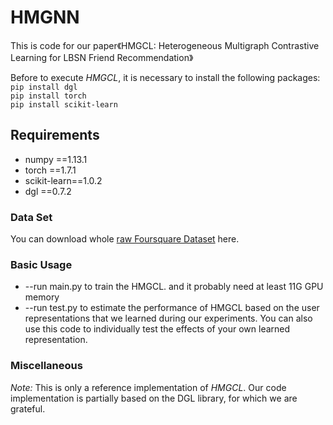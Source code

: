 # HMGNN
This is code for our  paper《HMGCL: Heterogeneous Multigraph Contrastive Learning for LBSN Friend Recommendation》


Before to execute *HMGCL*, it is necessary to install the following packages:
<br/>
``pip install dgl``
<br/>
``pip install torch``
<br/>
``pip install scikit-learn``

## Requirements

- numpy ==1.13.1
- torch ==1.7.1
- scikit-learn==1.0.2
- dgl ==0.7.2

### Data Set


You can download whole [raw Foursquare Dataset](https://sites.google.com/site/yangdingqi/home/foursquare-dataset) here.

### Basic Usage
 
- --run  main.py to train the HMGCL. and it probably need at least 11G GPU memory 
- --run  test.py to estimate the performance of HMGCL based on the user representations that we learned during our experiments. You can also use this code to individually test the effects of your own learned representation.

### Miscellaneous

*Note:* This is only a reference implementation of *HMGCL*. Our code implementation is partially based on the DGL library, for which we are grateful.
